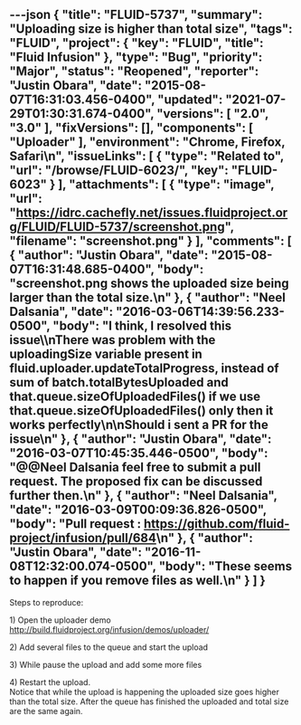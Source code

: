 ---json
{
  "title": "FLUID-5737",
  "summary": "Uploading size is higher than total size",
  "tags": "FLUID",
  "project": {
    "key": "FLUID",
    "title": "Fluid Infusion"
  },
  "type": "Bug",
  "priority": "Major",
  "status": "Reopened",
  "reporter": "Justin Obara",
  "date": "2015-08-07T16:31:03.456-0400",
  "updated": "2021-07-29T01:30:31.674-0400",
  "versions": [
    "2.0",
    "3.0"
  ],
  "fixVersions": [],
  "components": [
    "Uploader"
  ],
  "environment": "Chrome, Firefox, Safari\n",
  "issueLinks": [
    {
      "type": "Related to",
      "url": "/browse/FLUID-6023/",
      "key": "FLUID-6023"
    }
  ],
  "attachments": [
    {
      "type": "image",
      "url": "https://idrc.cachefly.net/issues.fluidproject.org/FLUID/FLUID-5737/screenshot.png",
      "filename": "screenshot.png"
    }
  ],
  "comments": [
    {
      "author": "Justin Obara",
      "date": "2015-08-07T16:31:48.685-0400",
      "body": "screenshot.png shows the uploaded size being larger than the total size.\n"
    },
    {
      "author": "Neel Dalsania",
      "date": "2016-03-06T14:39:56.233-0500",
      "body": "I think, I resolved this issue\\\nThere was problem with the uploadingSize variable present in fluid.uploader.updateTotalProgress, instead of sum of batch.totalBytesUploaded and that.queue.sizeOfUploadedFiles() if we use that.queue.sizeOfUploadedFiles() only then it works perfectly\n\nShould i sent a PR for the issue\n"
    },
    {
      "author": "Justin Obara",
      "date": "2016-03-07T10:45:35.446-0500",
      "body": "@@Neel Dalsania feel free to submit a pull request. The proposed fix can be discussed further then.\n"
    },
    {
      "author": "Neel Dalsania",
      "date": "2016-03-09T00:09:36.826-0500",
      "body": "Pull request : <https://github.com/fluid-project/infusion/pull/684>\n"
    },
    {
      "author": "Justin Obara",
      "date": "2016-11-08T12:32:00.074-0500",
      "body": "These seems to happen if you remove files as well.\n"
    }
  ]
}
---
Steps to reproduce:

1\) Open the uploader demo\
<http://build.fluidproject.org/infusion/demos/uploader/>

2\) Add several files to the queue and start the upload

3\) While pause the upload and add some more files

4\) Restart the upload.\
Notice that while the upload is happening the uploaded size goes higher than the total size. After the queue has finished the uploaded and total size are the same again.

        